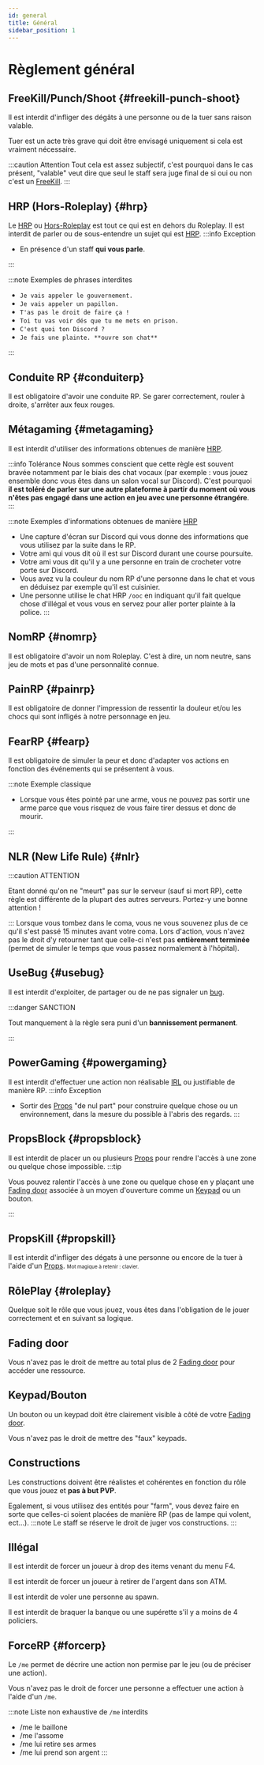 ```yaml
---
id: general
title: Général
sidebar_position: 1
---
```


# Règlement général

## FreeKill/Punch/Shoot {#freekill-punch-shoot}
Il est interdit d'infliger des dégâts à une personne ou de la tuer sans raison valable.

Tuer est un acte très grave qui doit être envisagé uniquement si cela est vraiment nécessaire.

:::caution Attention
Tout cela est assez subjectif, c'est pourquoi dans le cas présent, "valable" veut dire que seul le staff sera juge final de si oui ou non c'est un [FreeKill](#freekill-punch-shoot).
:::

## HRP (Hors-Roleplay) {#hrp}
Le [HRP](#hrp) ou [Hors-Roleplay](#hrp) est tout ce qui est en dehors du Roleplay.
Il est interdit de parler ou de sous-entendre un sujet qui est [HRP](#hrp). 
:::info Exception
<ul>
    <li>En présence d'un staff <b>qui vous parle</b>.</li>
</ul>
:::

:::note Exemples de phrases interdites
<ul>
    <li><code>Je vais appeler le gouvernement.</code></li>
    <li><code>Je vais appeler un papillon.</code></li>
    <li><code>T'as pas le droit de faire ça !</code></li>
    <li><code>Toi tu vas voir dés que tu me mets en prison.</code></li>
    <li><code>C'est quoi ton Discord ?</code></li>
    <li><code>Je fais une plainte. **ouvre son chat**</code></li>
</ul>
:::

## Conduite RP {#conduiterp}
Il est obligatoire d'avoir une conduite RP. Se garer correctement, rouler à droite, s'arrêter aux feux rouges.

## Métagaming {#metagaming}
Il est interdit d'utiliser des informations obtenues de manière [HRP](#hrp).

:::info Tolérance
Nous sommes conscient que cette règle est souvent bravée notamment par le biais des chat vocaux (par exemple : vous jouez ensemble donc vous êtes dans un salon vocal sur Discord). C'est pourquoi **il est toléré de parler sur une autre plateforme à partir du moment où vous n'êtes pas engagé dans une action en jeu avec une personne étrangére**.
:::

:::note Exemples d'informations obtenues de manière [HRP](#hrp)

* Une capture d'écran sur Discord qui vous donne des informations que vous utilisez par la suite dans le RP.
* Votre ami qui vous dit où il est sur Discord durant une course poursuite.
* Votre ami vous dit qu'il y a une personne en train de crocheter votre porte sur Discord.
* Vous avez vu la couleur du nom RP d'une personne dans le chat et vous en déduisez par exemple qu'il est cuisinier.
* Une personne utilise le chat HRP <code>/ooc</code> en indiquant qu'il fait quelque chose d'illégal et vous vous en servez pour aller porter plainte à la police.
:::

## NomRP {#nomrp}
Il est obligatoire d'avoir un nom Roleplay. C'est à dire, un nom neutre, sans jeu de mots et pas d'une personnalité connue.

## PainRP {#painrp}
Il est obligatoire de donner l'impression de ressentir la douleur et/ou les chocs qui sont infligés à notre personnage en jeu.

## FearRP {#fearp}
Il est obligatoire de simuler la peur et donc d'adapter vos actions en fonction des événements qui se présentent à vous.

:::note Exemple classique
<ul>
    <li>Lorsque vous êtes pointé par une arme, vous ne pouvez pas sortir une arme parce que vous risquez de vous faire tirer dessus et donc de mourir.</li>
</ul>
:::

## NLR (New Life Rule) {#nlr}
:::caution ATTENTION

Etant donné qu'on ne "meurt" pas sur le serveur (sauf si mort RP), cette règle est différente de la plupart des autres serveurs. Portez-y une bonne attention !

:::
Lorsque vous tombez dans le coma, vous ne vous souvenez plus de ce qu'il s'est passé 15 minutes avant votre coma.
Lors d'action, vous n'avez pas le droit d'y retourner tant que celle-ci n'est pas <b>entièrement terminée</b> (permet de simuler le temps que vous passez normalement à l'hôpital).

## UseBug {#usebug}
Il est interdit d'exploiter, de partager ou de ne pas signaler un [bug](https://fr.wikipedia.org/wiki/Bug_(informatique)).

:::danger SANCTION

Tout manquement à la règle sera puni d'un **bannissement permanent**.

:::

## PowerGaming {#powergaming}
Il est interdit d'effectuer une action non réalisable [IRL](https://fr.wikipedia.org/wiki/Vraie_vie#Sur_Internet) ou justifiable de manière RP.
:::info Exception
* Sortir des [Props](https://gmod.fandom.com/wiki/Props) "de nul part" pour construire quelque chose ou un environnement, dans la mesure du possible à l'abris des regards.
:::

## PropsBlock {#propsblock}
Il est interdit de placer un ou plusieurs [Props](https://gmod.fandom.com/wiki/Props) pour rendre l'accès à une zone ou quelque chose impossible.
:::tip

Vous pouvez ralentir l'accès à une zone ou quelque chose en y plaçant une [Fading door](https://steamcommunity.com/sharedfiles/filedetails/?l=french&id=115753588) associée à un moyen d'ouverture comme un [Keypad](https://steamcommunity.com/sharedfiles/filedetails/?l=french&id=108424005) ou un bouton.

:::

## PropsKill {#propskill}
Il est interdit d'infliger des dégats à une personne ou encore de la tuer à l'aide d'un [Props](https://gmod.fandom.com/wiki/Props).
<font size="1">Mot magique à retenir : clavier.</font>

## RôlePlay {#roleplay}
Quelque soit le rôle que vous jouez, vous êtes dans l'obligation de le jouer correctement et en suivant sa logique.

## Fading door
Vous n'avez pas le droit de mettre au total plus de  2 [Fading door](https://steamcommunity.com/sharedfiles/filedetails/?l=french&id=115753588) pour accéder une ressource.

## Keypad/Bouton
Un bouton ou un keypad doit être clairement visible à côté de votre [Fading door](https://steamcommunity.com/sharedfiles/filedetails/?l=french&id=115753588).

Vous n'avez pas le droit de mettre des "faux" keypads.

## Constructions
Les constructions doivent être réalistes et cohérentes en fonction du rôle que vous jouez et **pas à but PVP**.

Egalement, si vous utilisez des entités pour "farm", vous devez faire en sorte que celles-ci soient placées de manière RP (pas de lampe qui volent, ect...).
:::note 
Le staff se réserve le droit de juger vos constructions.
:::

## Illégal
Il est interdit de forcer un joueur à drop des items venant du menu F4.

Il est interdit de forcer un joueur à retirer de l'argent dans son ATM.

Il est interdit de voler une personne au spawn.

Il est interdit de braquer la banque ou une supérette s'il y a moins de 4 policiers.

## ForceRP {#forcerp}
Le `/me` permet de décrire une action non permise par le jeu (ou de préciser une action).

Vous n'avez pas le droit de forcer une personne a effectuer une action à l'aide d'un `/me`.

:::note Liste non exhaustive de `/me` interdits

* /me le baillone
* /me l'assome
* /me lui retire ses armes
* /me lui prend son argent
:::